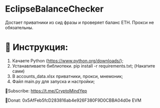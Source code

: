# EclipseBalanceChecker

Достает приватники из сид фразы и проверяет баланс ETH.
Прокси не обязательны.

# 🔧 Инструкция:

1. Качаете Python (https://www.python.org/downloads/);
2. Устанавливаете библиотеки. pip install -r requirements.txt; (Накатите сами)
3. В accounts_data.xlsx приватники, прокси, мнемоник;
4. Файл main.py для запуска и настройки;

💜Subscribe: https://t.me/CryptoMindYep

💜Donat: 0x5AfFeb5fcD283816ab4e926F380F9D0CBBA04d0e EVM
